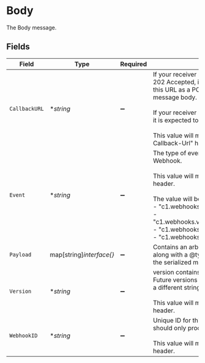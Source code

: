 # Body

The Body message.


## Fields

| Field                                                                                                                                                                                                                                                                                             | Type                                                                                                                                                                                                                                                                                              | Required                                                                                                                                                                                                                                                                                          | Description                                                                                                                                                                                                                                                                                       |
| ------------------------------------------------------------------------------------------------------------------------------------------------------------------------------------------------------------------------------------------------------------------------------------------------- | ------------------------------------------------------------------------------------------------------------------------------------------------------------------------------------------------------------------------------------------------------------------------------------------------- | ------------------------------------------------------------------------------------------------------------------------------------------------------------------------------------------------------------------------------------------------------------------------------------------------- | ------------------------------------------------------------------------------------------------------------------------------------------------------------------------------------------------------------------------------------------------------------------------------------------------- |
| `CallbackURL`                                                                                                                                                                                                                                                                                     | **string*                                                                                                                                                                                                                                                                                         | :heavy_minus_sign:                                                                                                                                                                                                                                                                                | If your receiver returns HTTP Status Code 202 Accepted, it MUST send its resposne to this URL as a POST<br/> message body.<br/><br/> If your receiver returns any other status code, it is expected to not use the callback url.<br/><br/> This value will match the "Webhook-Callback-Url" header. |
| `Event`                                                                                                                                                                                                                                                                                           | **string*                                                                                                                                                                                                                                                                                         | :heavy_minus_sign:                                                                                                                                                                                                                                                                                | The type of event that triggered this Webhook.<br/><br/> This value will match the "Webhook-Event" header.<br/><br/> The value will be one of:<br/> - "c1.webhooks.v1.PayloadTest"<br/> - "c1.webhooks.v1.PayloadPolicyApprovalStep"<br/> - "c1.webhooks.v1.PayloadPolicyPostAction"<br/> - "c1.webhooks.v1.PayloadProvisionStep" |
| `Payload`                                                                                                                                                                                                                                                                                         | map[string]*interface{}*                                                                                                                                                                                                                                                                          | :heavy_minus_sign:                                                                                                                                                                                                                                                                                | Contains an arbitrary serialized message along with a @type that describes the type of the serialized message.                                                                                                                                                                                    |
| `Version`                                                                                                                                                                                                                                                                                         | **string*                                                                                                                                                                                                                                                                                         | :heavy_minus_sign:                                                                                                                                                                                                                                                                                | version contains the constant value "v1". Future versions of the Webhook body will use a different string.<br/><br/> This value will match the "Webhook-Version" header.                                                                                                                          |
| `WebhookID`                                                                                                                                                                                                                                                                                       | **string*                                                                                                                                                                                                                                                                                         | :heavy_minus_sign:                                                                                                                                                                                                                                                                                | Unique ID for this Webhook. Your receiver should only process this ID once.<br/><br/> This value will match the "Webhook-Id" header.                                                                                                                                                              |